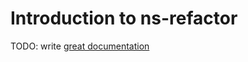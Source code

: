 # Introduction to ns-refactor

TODO: write [great documentation](http://jacobian.org/writing/great-documentation/what-to-write/)
